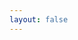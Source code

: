 ```yaml
---
layout: false
---
```

<!doctype html>
<html lang="zh-CN">

<head>
    <meta charset="utf-8">
    <meta http-equiv="X-UA-Compatible" content="IE=edge">
    <style>
        .page {
            min-height: 100vh;
            width: 95%;
            display: -webkit-box;
            display: -ms-flexbox;
            display: flex;
            -webkit-box-pack: center;
            -ms-flex-pack: center;
            justify-content: center;
            -webkit-box-align: center;
            -ms-flex-align: center;
            align-items: center;
            font-weight: lighter;
        }
        .bg {
            position: fixed;
            top: 0;
            left: 0;
            right: 0;
            bottom: 0;
            background-image: url("https://prts.top/api/img/wallpaper/?type=cdn");
            background-repeat: no-repeat;
            background-position: center;
            background-size: cover;
            background-attachment: fixed;
        }
    </style>
    <title>天翔的留言板 | 天翔的博客</title>
</head>

<body>
    <div class="page">
        <div class="bg"></div>
        <script src="https://npm.elemecdn.com/twikoo@1.5.11/dist/twikoo.all.min.js"></script>
        <script>twikoo.init({
                envId: "https://api.twikoo.prts.top",
                el: "#tcomment",
            })</script>
    </div>
</body>

</html>